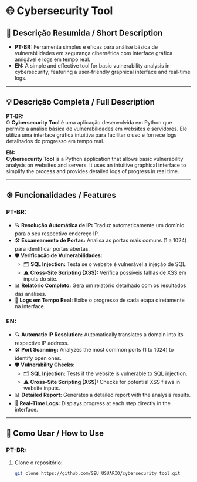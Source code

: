 # 🌐 Cybersecurity Tool



## 📖 Descrição Resumida / Short Description
- **PT-BR:** Ferramenta simples e eficaz para análise básica de vulnerabilidades em segurança cibernética com interface gráfica amigável e logs em tempo real.
- **EN:** A simple and effective tool for basic vulnerability analysis in cybersecurity, featuring a user-friendly graphical interface and real-time logs.

---

## 💡 Descrição Completa / Full Description

**PT-BR:**  
O **Cybersecurity Tool** é uma aplicação desenvolvida em Python que permite a análise básica de vulnerabilidades em websites e servidores. Ele utiliza uma interface gráfica intuitiva para facilitar o uso e fornece logs detalhados do progresso em tempo real.

**EN:**  
**Cybersecurity Tool** is a Python application that allows basic vulnerability analysis on websites and servers. It uses an intuitive graphical interface to simplify the process and provides detailed logs of progress in real time.

---

## ⚙️ Funcionalidades / Features
### **PT-BR:**
- 🔍 **Resolução Automática de IP:** Traduz automaticamente um domínio para o seu respectivo endereço IP.
- 🛠️ **Escaneamento de Portas:** Analisa as portas mais comuns (1 a 1024) para identificar portas abertas.
- 🛡️ **Verificação de Vulnerabilidades:**
  - 🗂️ **SQL Injection:** Testa se o website é vulnerável a injeção de SQL.
  - ⚠️ **Cross-Site Scripting (XSS):** Verifica possíveis falhas de XSS em inputs do site.
- 📊 **Relatório Completo:** Gera um relatório detalhado com os resultados das análises.
- 📝 **Logs em Tempo Real:** Exibe o progresso de cada etapa diretamente na interface.

### **EN:**
- 🔍 **Automatic IP Resolution:** Automatically translates a domain into its respective IP address.
- 🛠️ **Port Scanning:** Analyzes the most common ports (1 to 1024) to identify open ones.
- 🛡️ **Vulnerability Checks:**
  - 🗂️ **SQL Injection:** Tests if the website is vulnerable to SQL injection.
  - ⚠️ **Cross-Site Scripting (XSS):** Checks for potential XSS flaws in website inputs.
- 📊 **Detailed Report:** Generates a detailed report with the analysis results.
- 📝 **Real-Time Logs:** Displays progress at each step directly in the interface.

---

## 🚀 Como Usar / How to Use
### **PT-BR:**
1. Clone o repositório:
   ```bash
   git clone https://github.com/SEU_USUARIO/cybersecurity_tool.git
